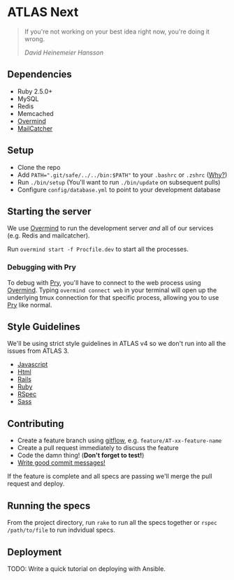 # ATLAS Next

> If you're not working on your best idea right now, you're doing it wrong.
> 
> <cite>David Heinemeier Hansson</cite>


## Dependencies
* Ruby 2.5.0+
* MySQL
* Redis
* Memcached
* [Overmind](https://github.com/DarthSim/overmind)
* [MailCatcher](https://mailcatcher.me)

## Setup
* Clone the repo
* Add `PATH=".git/safe/../../bin:$PATH"` to your `.bashrc` or `.zshrc` ([Why?](https://robots.thoughtbot.com/but-i-dont-want-to-bundle-exec))
* Run `./bin/setup` (You'll want to run `./bin/update` on subsequent pulls)
* Configure `config/database.yml` to point to your development database

## Starting the server
We use [Overmind](https://github.com/DarthSim/overmind) to run the development server *and* all of our services (e.g. Redis and mailcatcher).

Run `overmind start -f Procfile.dev` to start all the processes.

### Debugging with Pry
To debug with [Pry](https://github.com/pry/pry), you'll have to connect to the web process using [Overmind](https://github.com/DarthSim/overmind). Typing `overmind connect web` in your terminal will open up the underlying tmux connection for that specific process, allowing you to use [Pry](https://github.com/pry/pry) like normal.

## Style Guidelines
We'll be using strict style guidelines in ATLAS v4 so we don't run into all the issues from ATLAS 3.

* [Javascript](https://github.com/thoughtbot/guides/tree/master/style/javascript)
* [Html](https://github.com/thoughtbot/guides/tree/master/style/html)
* [Rails](https://github.com/thoughtbot/guides/tree/master/style/rails)
* [Ruby](https://github.com/bbatsov/ruby-style-guide)
* [RSpec](https://github.com/thoughtbot/guides/tree/master/style/testing)
* [Sass](https://github.com/thoughtbot/guides/tree/master/style/sass)

## Contributing
* Create a feature branch using [gitflow](http://nvie.com/posts/a-successful-git-branching-model/), e.g. `feature/AT-xx-feature-name`
* Create a pull request immediately to discuss the feature
* Code the damn thing! (**Don't forget to test!**)
* [Write good commit messages!](http://tbaggery.com/2008/04/19/a-note-about-git-commit-messages.html)

If the feature is complete and all specs are passing we'll merge the pull request and deploy.

## Running the specs
From the project directory, run `rake` to run all the specs together or `rspec /path/to/file` to run indvidual specs.

## Deployment

TODO: Write a quick tutorial on deploying with Ansible.
